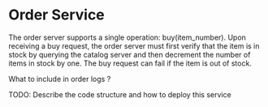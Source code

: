 # Order Service
The order server supports a single operation: buy(item_number). Upon receiving a buy request, the order server must first verify that the item is in stock by querying the catalog server and then decrement the number of items in stock by one. The buy request can fail if the item is out of stock.

What to include in order logs ?

TODO: Describe the code structure and how to deploy this service 